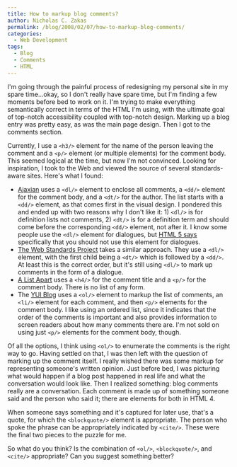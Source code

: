 ```yaml
---
title: How to markup blog comments?
author: Nicholas C. Zakas
permalink: /blog/2008/02/07/how-to-markup-blog-comments/
categories:
  - Web Development
tags:
  - Blog
  - Comments
  - HTML
---
```

I'm going through the painful process of redesigning my personal site in my spare time&#8230;okay, so I don't really have spare time, but I'm finding a few moments before bed to work on it. I'm trying to make everything semantically correct in terms of the HTML I'm using, with the ultimate goal of top-notch accessibility coupled with top-notch design. Marking up a blog entry was pretty easy, as was the main page design. Then I got to the comments section.

Currently, I use a `<h3/>` element for the name of the person leaving the comment and a `<p/>` element (or multiple elements) for the comment body. This seemed logical at the time, but now I'm not convinced. Looking for inspiration, I took to the Web and viewed the source of several standards-aware sites. Here's what I found:

  * <a title="Ajaxian" rel="external" href="http://www.ajaxian.com/">Ajaxian</a> uses a `<dl/>` element to enclose all comments, a `<dd/>` element for the comment body, and a `<dt/>` for the author. The list starts with a `<dd/>` element, as that comes first in the visual design. I pondered this and ended up with two reasons why I don't like it: 1) `<dl/>` is for definition lists not comments, 2) `<dt/>` is for a definition term and should come before the corresponding `<dd/>` element, not after it. I know some people use the `<dl/>` element for dialogues, but <a title="HTML 5" rel="external" href="http://www.w3.org/TR/html5/#the-dl">HTML 5 says</a> specifically that you should not use this element for dialogues.
  * <a title="The Web Standards Project" rel="external" href="http://www.webstandards.org">The Web Standards Project</a> takes a similar approach. They use a `<dl/>` element, with the first child being a `<dt/>` which is followed by a `<dd/>`. At least this is the correct order, but it's still using `<dl/>` to mark up comments in the form of a dialogue.
  * <a title="A List Apart" rel="external" href="http://www.alistapart.com">A List Apart</a> uses a `<h4/>` for the comment title and a `<p/>` for the comment body. There is no list of any form.
  * The <a title="YUI Blog" rel="external" href="http://www.yuiblog.com">YUI Blog</a> uses a `<ol/>` element to markup the list of comments, an `<li/>` element for each comment, and then `<p/>` elements for the comment body. I like using an ordered list, since it indicates that the order of the comments is important and also provides information to screen readers about how many comments there are. I'm not sold on using just `<p/>` elements for the comment body, though.

Of all the options, I think using `<ol/>` to enumerate the comments is the right way to go. Having settled on that, I was then left with the question of marking up the comment itself. I really wished there was some markup for representing someone's written opinion. Just before bed, I was picturing what would happen if a blog post happened in real life and what the conversation would look like. Then I realized something: blog comments really are a conversation. Each comment is made up of something someone said and the person who said it; there are elements for both in HTML 4.

When someone says something and it's captured for later use, that's a quote, for which the `<blockquote/>` element is appropriate. The person who spoke the phrase can be appropriately indicated by `<cite/>`. These were the final two pieces to the puzzle for me.

So what do you think? Is the combination of `<ol/>`, `<blockquote/>`, and `<cite/>` appropriate? Can you suggest something better?
